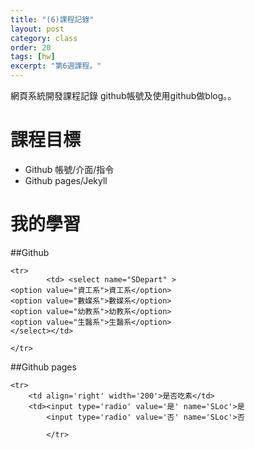 ```yaml
---
title: "(6)課程記錄"
layout: post
category: class
order: 20
tags: [hw]
excerpt: "第6週課程。"
---
```

網頁系統開發課程記錄
github帳號及使用github做blog。。

# 課程目標
- Github 帳號/介面/指令
- Github pages/Jekyll

# 我的學習

##Github



```
<tr>
        <td> <select name="SDepart" >
<option value="資工系">資工系</option>
<option value="數媒系">數媒系</option>
<option value="幼教系">幼教系</option>
<option value="生醫系">生醫系</option>
</select></td>

</tr>
```
##Github pages

```
<tr>
    <td align='right' width='200'>是否吃素</td>
    <td><input type='radio' value='是' name='SLoc'>是
        <input type='radio' value='否' name='SLoc'>否
        
        </tr>
```


[1]: https://github.com/        "GitHub"
[2]: https://pages.github.com/  "GitHub Pages"
[3]: https://jekyllrb.com/      "Jekyll"
[4]: http://markdown.tw         "Markdown文件"
[5]: http://dillinger.io/       "Dillinger"








